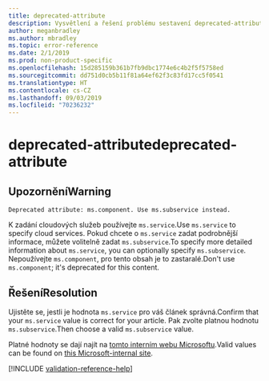 ```yaml
---
title: deprecated-attribute
description: Vysvětlení a řešení problému sestavení deprecated-attribute na webu Docs
author: meganbradley
ms.author: mbradley
ms.topic: error-reference
ms.date: 2/1/2019
ms.prod: non-product-specific
ms.openlocfilehash: 15d285159b361b7fb9dbc1774e6c4b2f5f5758ed
ms.sourcegitcommit: dd751d0cb5b11f81a64ef62f3c83fd17cc5f0541
ms.translationtype: HT
ms.contentlocale: cs-CZ
ms.lasthandoff: 09/03/2019
ms.locfileid: "70236232"
---
```

# <a name="deprecated-attribute"></a><span data-ttu-id="ce0cb-103">deprecated-attribute</span><span class="sxs-lookup"><span data-stu-id="ce0cb-103">deprecated-attribute</span></span>

## <a name="warning"></a><span data-ttu-id="ce0cb-104">Upozornění</span><span class="sxs-lookup"><span data-stu-id="ce0cb-104">Warning</span></span>

`Deprecated attribute: ms.component. Use ms.subservice instead.`

<span data-ttu-id="ce0cb-105">K zadání cloudových služeb používejte `ms.service`.</span><span class="sxs-lookup"><span data-stu-id="ce0cb-105">Use `ms.service` to specify cloud services.</span></span> <span data-ttu-id="ce0cb-106">Pokud chcete o `ms.service` zadat podrobnější informace, můžete volitelně zadat `ms.subservice`.</span><span class="sxs-lookup"><span data-stu-id="ce0cb-106">To specify more detailed information about `ms.service`, you can optionally specify `ms.subservice`.</span></span> <span data-ttu-id="ce0cb-107">Nepoužívejte `ms.component`, pro tento obsah je to zastaralé.</span><span class="sxs-lookup"><span data-stu-id="ce0cb-107">Don't use `ms.component`; it's deprecated for this content.</span></span>

## <a name="resolution"></a><span data-ttu-id="ce0cb-108">Řešení</span><span class="sxs-lookup"><span data-stu-id="ce0cb-108">Resolution</span></span>

<span data-ttu-id="ce0cb-109">Ujistěte se, jestli je hodnota `ms.service` pro váš článek správná.</span><span class="sxs-lookup"><span data-stu-id="ce0cb-109">Confirm that your `ms.service` value is correct for your article.</span></span> <span data-ttu-id="ce0cb-110">Pak zvolte platnou hodnotu `ms.subservice`.</span><span class="sxs-lookup"><span data-stu-id="ce0cb-110">Then choose a valid `ms.subservice` value.</span></span>

<span data-ttu-id="ce0cb-111">Platné hodnoty se dají najít na [tomto interním webu Microsoftu](https://docsmetadatatool.azurewebsites.net/allowlists).</span><span class="sxs-lookup"><span data-stu-id="ce0cb-111">Valid values can be found on [this Microsoft-internal site](https://docsmetadatatool.azurewebsites.net/allowlists).</span></span>

<!--make sure to add this file to your includes folder and verify the path-->
[!INCLUDE [validation-reference-help](includes/validation-reference-help.md)]

